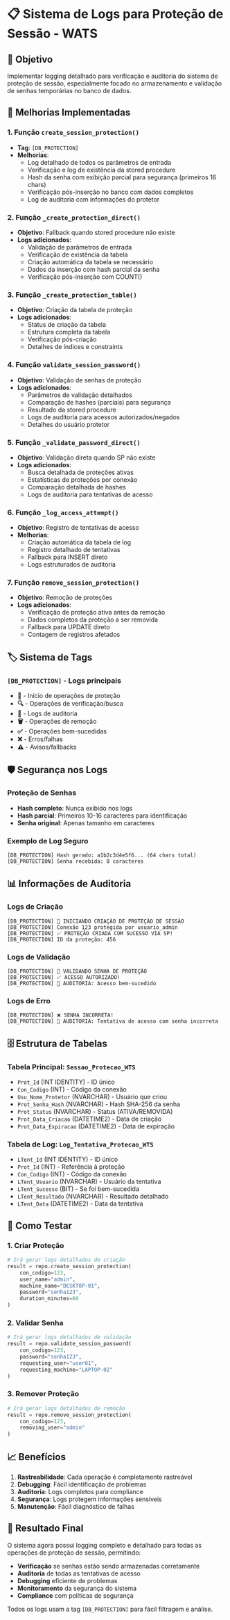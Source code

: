 # 📋 Sistema de Logs para Proteção de Sessão - WATS

## 🎯 Objetivo
Implementar logging detalhado para verificação e auditoria do sistema de proteção de sessão, especialmente focado no armazenamento e validação de senhas temporárias no banco de dados.

## 🔧 Melhorias Implementadas

### 1. **Função `create_session_protection()`**
- **Tag**: `[DB_PROTECTION]`
- **Melhorias**:
  - Log detalhado de todos os parâmetros de entrada
  - Verificação e log de existência da stored procedure
  - Hash da senha com exibição parcial para segurança (primeiros 16 chars)
  - Verificação pós-inserção no banco com dados completos
  - Log de auditoria com informações do protetor

### 2. **Função `_create_protection_direct()`**
- **Objetivo**: Fallback quando stored procedure não existe
- **Logs adicionados**:
  - Validação de parâmetros de entrada
  - Verificação de existência da tabela
  - Criação automática da tabela se necessário
  - Dados da inserção com hash parcial da senha
  - Verificação pós-inserção com COUNT()

### 3. **Função `_create_protection_table()`**
- **Objetivo**: Criação da tabela de proteção
- **Logs adicionados**:
  - Status de criação da tabela
  - Estrutura completa da tabela
  - Verificação pós-criação
  - Detalhes de índices e constraints

### 4. **Função `validate_session_password()`**
- **Objetivo**: Validação de senhas de proteção
- **Logs adicionados**:
  - Parâmetros de validação detalhados
  - Comparação de hashes (parciais) para segurança
  - Resultado da stored procedure
  - Logs de auditoria para acessos autorizados/negados
  - Detalhes do usuário protetor

### 5. **Função `_validate_password_direct()`**
- **Objetivo**: Validação direta quando SP não existe
- **Logs adicionados**:
  - Busca detalhada de proteções ativas
  - Estatísticas de proteções por conexão
  - Comparação detalhada de hashes
  - Logs de auditoria para tentativas de acesso

### 6. **Função `_log_access_attempt()`**
- **Objetivo**: Registro de tentativas de acesso
- **Melhorias**:
  - Criação automática da tabela de log
  - Registro detalhado de tentativas
  - Fallback para INSERT direto
  - Logs estruturados de auditoria

### 7. **Função `remove_session_protection()`**
- **Objetivo**: Remoção de proteções
- **Logs adicionados**:
  - Verificação de proteção ativa antes da remoção
  - Dados completos da proteção a ser removida
  - Fallback para UPDATE direto
  - Contagem de registros afetados

## 🏷️ Sistema de Tags

### `[DB_PROTECTION]` - Logs principais
- **🔐** - Início de operações de proteção
- **🔍** - Operações de verificação/busca
- **📝** - Logs de auditoria
- **🗑️** - Operações de remoção
- **✅** - Operações bem-sucedidas
- **❌** - Erros/falhas
- **⚠️** - Avisos/fallbacks

## 🛡️ Segurança nos Logs

### Proteção de Senhas
- **Hash completo**: Nunca exibido nos logs
- **Hash parcial**: Primeiros 10-16 caracteres para identificação
- **Senha original**: Apenas tamanho em caracteres

### Exemplo de Log Seguro
```
[DB_PROTECTION] Hash gerado: a1b2c3d4e5f6... (64 chars total)
[DB_PROTECTION] Senha recebida: 8 caracteres
```

## 📊 Informações de Auditoria

### Logs de Criação
```
[DB_PROTECTION] 🔐 INICIANDO CRIAÇÃO DE PROTEÇÃO DE SESSÃO
[DB_PROTECTION] Conexão 123 protegida por usuario_admin
[DB_PROTECTION] ✅ PROTEÇÃO CRIADA COM SUCESSO VIA SP!
[DB_PROTECTION] ID da proteção: 456
```

### Logs de Validação
```
[DB_PROTECTION] 🔐 VALIDANDO SENHA DE PROTEÇÃO
[DB_PROTECTION] ✅ ACESSO AUTORIZADO!
[DB_PROTECTION] 📝 AUDITORIA: Acesso bem-sucedido
```

### Logs de Erro
```
[DB_PROTECTION] ❌ SENHA INCORRETA!
[DB_PROTECTION] 🚨 AUDITORIA: Tentativa de acesso com senha incorreta
```

## 🗄️ Estrutura de Tabelas

### Tabela Principal: `Sessao_Protecao_WTS`
- `Prot_Id` (INT IDENTITY) - ID único
- `Con_Codigo` (INT) - Código da conexão
- `Usu_Nome_Protetor` (NVARCHAR) - Usuário que criou
- `Prot_Senha_Hash` (NVARCHAR) - Hash SHA-256 da senha
- `Prot_Status` (NVARCHAR) - Status (ATIVA/REMOVIDA)
- `Prot_Data_Criacao` (DATETIME2) - Data de criação
- `Prot_Data_Expiracao` (DATETIME2) - Data de expiração

### Tabela de Log: `Log_Tentativa_Protecao_WTS`
- `LTent_Id` (INT IDENTITY) - ID único
- `Prot_Id` (INT) - Referência à proteção
- `Con_Codigo` (INT) - Código da conexão
- `LTent_Usuario` (NVARCHAR) - Usuário da tentativa
- `LTent_Sucesso` (BIT) - Se foi bem-sucedida
- `LTent_Resultado` (NVARCHAR) - Resultado detalhado
- `LTent_Data` (DATETIME2) - Data da tentativa

## 🔧 Como Testar

### 1. Criar Proteção
```python
# Irá gerar logs detalhados de criação
result = repo.create_session_protection(
    con_codigo=123,
    user_name="admin",
    machine_name="DESKTOP-01",
    password="senha123",
    duration_minutes=60
)
```

### 2. Validar Senha
```python
# Irá gerar logs detalhados de validação
result = repo.validate_session_password(
    con_codigo=123,
    password="senha123",
    requesting_user="user01",
    requesting_machine="LAPTOP-02"
)
```

### 3. Remover Proteção
```python
# Irá gerar logs detalhados de remoção
result = repo.remove_session_protection(
    con_codigo=123,
    removing_user="admin"
)
```

## 📈 Benefícios

1. **Rastreabilidade**: Cada operação é completamente rastreável
2. **Debugging**: Fácil identificação de problemas
3. **Auditoria**: Logs completos para compliance
4. **Segurança**: Logs protegem informações sensíveis
5. **Manutenção**: Fácil diagnóstico de falhas

## 🎉 Resultado Final

O sistema agora possui logging completo e detalhado para todas as operações de proteção de sessão, permitindo:

- **Verificação** se senhas estão sendo armazenadas corretamente
- **Auditoria** de todas as tentativas de acesso
- **Debugging** eficiente de problemas
- **Monitoramento** da segurança do sistema
- **Compliance** com políticas de segurança

Todos os logs usam a tag `[DB_PROTECTION]` para fácil filtragem e análise.